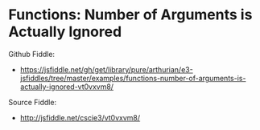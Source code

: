 # Functions: Number of Arguments is Actually Ignored

Github Fiddle:
- https://jsfiddle.net/gh/get/library/pure/arthurian/e3-jsfiddles/tree/master/examples/functions-number-of-arguments-is-actually-ignored-vt0vxvm8/

Source Fiddle:
- http://jsfiddle.net/cscie3/vt0vxvm8/


